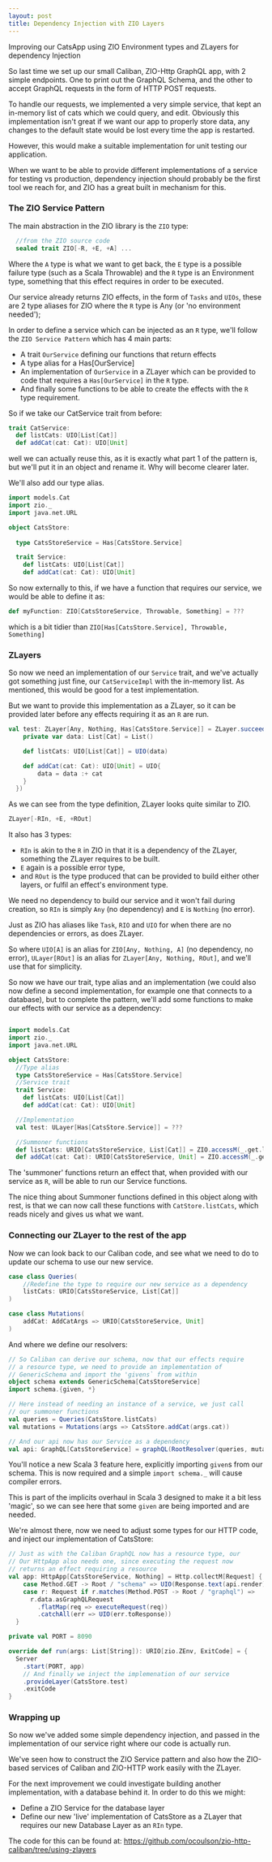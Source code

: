 ```yaml
---
layout: post
title: Dependency Injection with ZIO Layers
---
```


Improving our CatsApp using ZIO Environment types and ZLayers for dependency Injection

So last time we set up our small Caliban, ZIO-Http GraphQL app, with 2 simple endpoints. One to print out the GraphQL Schema, and the other to accept GraphQL requests in the form of HTTP POST requests.

To handle our requests, we implemented a very simple service, that kept an in-memory list of cats which we could query, and edit. Obviously this implementation isn't great if we want our app to properly store data, any changes to the default state would be lost every time the app is restarted. 

However, this would make a suitable implementation for unit testing our application. 

When we want to be able to provide different implementations of a service for testing vs production, dependency injection should probably be the first tool we reach for, and ZIO has a great built in mechanism for this.

### The ZIO Service Pattern

The main abstraction in the ZIO library is the `ZIO` type:

```scala
  //from the ZIO source code
  sealed trait ZIO[-R, +E, +A] ...
```
Where the `A` type is what we want to get back, the `E` type is a possible failure type (such as a Scala Throwable) and the `R` type is an Environment type, something that this effect requires in order to be executed. 

Our service already returns ZIO effects, in the form of `Tasks` and `UIOs`, these are 2 type aliases for ZIO where the `R` type is Any (or 'no environment needed');

In order to define a service which can be injected as an `R` type, we'll follow the `ZIO Service Pattern` which has 4 main parts:
  - A trait `OurService` defining our functions that return effects
  - A type alias for a Has[OurService]
  - An implementation of `OurService` in a ZLayer which can be provided to code that requires a `Has[OurService]` in the `R` type.
  - And finally some functions to be able to create the effects with the `R` type requirement.

So if we take our CatService trait from before:
```scala
trait CatService:
  def listCats: UIO[List[Cat]]
  def addCat(cat: Cat): UIO[Unit]
```

well we can actually reuse this, as it is exactly what part 1 of the pattern is, but we'll put it in an object and rename it. Why will become clearer later.

We'll also add our type alias.

```scala
import models.Cat
import zio._
import java.net.URL

object CatsStore:
 
  type CatsStoreService = Has[CatsStore.Service]

  trait Service:
    def listCats: UIO[List[Cat]]
    def addCat(cat: Cat): UIO[Unit]

```

So now externally to this, if we have a function that requires our service, we would be able to define it as:

```scala
def myFunction: ZIO[CatsStoreService, Throwable, Something] = ???
```
which is a bit tidier than `ZIO[Has[CatsStore.Service], Throwable, Something]`

### ZLayers

So now we need an implementation of our `Service` trait, and we've actually got something just fine, our `CatServiceImpl` with the in-memory list. As mentioned, this would be good for a test implementation.

But we want to provide this implementation as a ZLayer, so it can be provided later before any effects requiring it as an `R` are run.

```scala
val test: ZLayer[Any, Nothing, Has[CatsStore.Service]] = ZLayer.succeed(new Service {
    private var data: List[Cat] = List()

    def listCats: UIO[List[Cat]] = UIO(data)

    def addCat(cat: Cat): UIO[Unit] = UIO{
        data = data :+ cat
    }
  })
```

As we can see from the type definition, ZLayer looks quite similar to ZIO. 
```scala
ZLayer[-RIn, +E, +ROut]
```
It also has 3 types:
 - `RIn` is akin to the `R` in ZIO in that it is a dependency of the ZLayer, something the ZLayer requires to be built. 
 - `E` again is a possible error type,
 - and `ROut` is the type produced that can be provided to build either other layers, or fulfil an effect's environment type.

We need no dependency to build our service and it won't fail during creation, so `RIn` is simply `Any` (no dependency) and `E` is `Nothing` (no error).

Just as ZIO has aliases like `Task`, `RIO` and `UIO` for when there are no dependencies or errors, as does ZLayer. 

So where `UIO[A]` is an alias for `ZIO[Any, Nothing, A]` (no dependency, no error),
`ULayer[ROut]` is an alias for `ZLayer[Any, Nothing, ROut]`, and we'll use that for simplicity.

So now we have our trait, type alias and an implementation (we could also now define a second implementation, for example one that connects to a database), but to complete the pattern, we'll add some functions to make our effects with our service as a dependency:

```scala

import models.Cat
import zio._
import java.net.URL

object CatsStore:
  //Type alias
  type CatsStoreService = Has[CatsStore.Service]
  //Service trait
  trait Service:
    def listCats: UIO[List[Cat]]
    def addCat(cat: Cat): UIO[Unit]

  //Implementation
  val test: ULayer[Has[CatsStore.Service]] = ???

  //Summoner functions
  def listCats: URIO[CatsStoreService, List[Cat]] = ZIO.accessM(_.get.listCats)
  def addCat(cat: Cat): URIO[CatsStoreService, Unit] = ZIO.accessM(_.get.addCat(cat))

```

The 'summoner' functions return an effect that, when provided with our service as `R`, will be able to run our Service functions.

The nice thing about Summoner functions defined in this object along with rest, is that we can now call these functions with `CatStore.listCats`, which reads nicely and gives us what we want.

### Connecting our ZLayer to the rest of the app

Now we can look back to our Caliban code, and see what we need to do to update our schema to use our new service.

```scala
case class Queries(
    //Redefine the type to require our new service as a dependency
    listCats: URIO[CatsStoreService, List[Cat]]
)

case class Mutations(
    addCat: AddCatArgs => URIO[CatsStoreService, Unit]
)
```
And where we define our resolvers:

```scala
// So Caliban can derive our schema, now that our effects require
// a resource type, we need to provide an implementation of 
// GenericSchema and import the 'givens` from within
object schema extends GenericSchema[CatsStoreService]
import schema.{given, *}

// Here instead of needing an instance of a service, we just call
// our summoner functions
val queries = Queries(CatsStore.listCats)
val mutations = Mutations(args => CatsStore.addCat(args.cat))

// And our api now has our Service as a dependency
val api: GraphQL[CatsStoreService] = graphQL(RootResolver(queries, mutations))
```

You'll notice a new Scala 3 feature here, explicitly importing `given`s from our schema. This is now required and a simple `import schema._` will cause compiler errors. 

This is part of the implicits overhaul in Scala 3 designed to make it a bit less 'magic', so we can see here that some `given` are being imported and are needed.

We're almost there, now we need to adjust some types for our HTTP code, and inject our implementation of CatsStore:

```scala
// Just as with the Caliban GraphQL now has a resource type, our
// Our HttpApp also needs one, since executing the request now
// returns an effect requiring a resource
val app: HttpApp[CatsStoreService, Nothing] = Http.collectM[Request] {
    case Method.GET -> Root / "schema" => UIO(Response.text(api.render))
    case r: Request if r.matches(Method.POST -> Root / "graphql") => 
      r.data.asGraphQLRequest
        .flatMap(req => executeRequest(req))
        .catchAll(err => UIO(err.toResponse))
  }

private val PORT = 8090

override def run(args: List[String]): URIO[zio.ZEnv, ExitCode] = {
  Server
    .start(PORT, app)
    // And finally we inject the implemenation of our service
    .provideLayer(CatsStore.test)
    .exitCode
}
```

### Wrapping up

So now we've added some simple dependency injection, and passed in the implementation of our service right where our code is actually run. 

We've seen how to construct the ZIO Service pattern and also how the ZIO-based services of Caliban and ZIO-HTTP work easily with the ZLayer.

For the next improvement we could investigate building another implementation, with a database behind it. In order to do this we might:
 - Define a ZIO Service for the database layer
 - Define our new 'live' implementation of CatsStore as a ZLayer that requires our new Database Layer as an `RIn` type.
 

 The code for this can be found at: https://github.com/ocoulson/zio-http-caliban/tree/using-zlayers